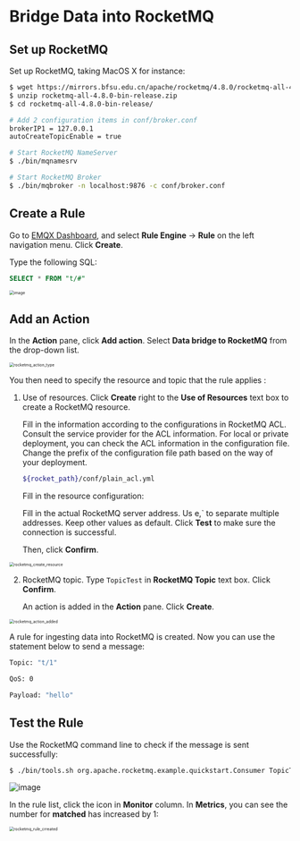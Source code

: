 # Bridge Data into RocketMQ

## Set up RocketMQ

Set up RocketMQ, taking MacOS X for instance:

```bash
$ wget https://mirrors.bfsu.edu.cn/apache/rocketmq/4.8.0/rocketmq-all-4.8.0-bin-release.zip
$ unzip rocketmq-all-4.8.0-bin-release.zip
$ cd rocketmq-all-4.8.0-bin-release/

# Add 2 configuration items in conf/broker.conf
brokerIP1 = 127.0.0.1
autoCreateTopicEnable = true

# Start RocketMQ NameServer
$ ./bin/mqnamesrv

# Start RocketMQ Broker
$ ./bin/mqbroker -n localhost:9876 -c conf/broker.conf
```

## Create a Rule

Go to [EMQX Dashboard](http://127.0.0.1:18083/#/rules), and select **Rule Engine** -> **Rule** on the left navigation menu. Click **Create**.

Type the following SQL:

```sql
SELECT * FROM "t/#"
```

<img src="./assets/rule-engine/rocketmq_rule_sql.png" alt="image" style="zoom:50%;" />

## Add an Action

In the **Action** pane, click **Add action**. Select **Data bridge to RocketMQ** from the drop-down list.

<img src="./assets/rule-engine/rocketmq_action_type.png" alt="rocketmq_action_type" style="zoom:50%;" />

You then need to specify the resource and topic that the rule applies :

1. Use of resources. Click **Create** right to the **Use of Resources** text box to create a RocketMQ resource.

   Fill in the information according to the configurations in RocketMQ ACL.
   Consult the service provider for the ACL information. For local or private deployment, you can check the ACL information in the configuration file. Change the prefix of the configuration file path based on the way of your deployment. 

   ```bash
   ${rocket_path}/conf/plain_acl.yml
   ```

   Fill in the resource configuration:

   Fill in the actual RocketMQ server address. Us e,` to separate multiple addresses. Keep other values as default. Click **Test** to make sure the connection is successful.

   Then, click **Confirm**.

<img src="./assets/rule-engine/rocketmq_create_resource.png" alt="rocketmq_create_resource" style="zoom:50%;" />

2. RocketMQ topic. Type `TopicTest` in **RocketMQ Topic** text box. Click **Confirm**.

   An action is added in the **Action** pane. Click **Create**.

<img src="./assets/rule-engine/rocketmq_action_added.png" alt="rocketmq_action_added" style="zoom:50%;" />

A rule for ingesting data into RocketMQ is created. Now you can use the statement below to send a message:

```bash
Topic: "t/1"

QoS: 0

Payload: "hello"
```

## Test the Rule

Use the RocketMQ command line to check if the message is sent successfully:

```bash
$ ./bin/tools.sh org.apache.rocketmq.example.quickstart.Consumer TopicTest
```

![image](./assets/rule-engine/rocket-consumer.png)

In the rule list, click the icon in **Monitor** column. In **Metrics**, you can see the number for **matched** has increased by 1:

<img src="./assets/rule-engine/rocketmq_rule_crreated.png" alt="rocketmq_rule_crreated" style="zoom:50%;" />
